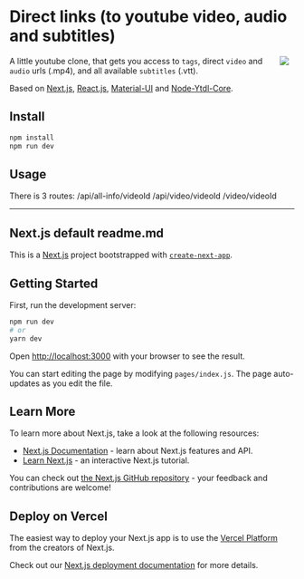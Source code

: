 # Direct links (to youtube video, audio and subtitles)

<img src="https://user-images.githubusercontent.com/1222611/92627876-a85ee000-f2d4-11ea-8dbb-14ab4eb0065a.png" align="right" hspace="10">A little youtube clone, that gets you access to `tags`, direct `video` and `audio` urls (.mp4), and all available `subtitles` (.vtt).

Based on [Next.js](https://nextjs.org/), [React.js](https://reactjs.org/), [Material-UI](https://material-ui.com/) and [Node-Ytdl-Core](https://github.com/fent/node-ytdl-core).

## Install

```bash
npm install
npm run dev
```

## Usage

There is 3 routes:
/api/all-info/videoId
/api/video/videoId
/video/videoId

---

## Next.js default readme.md

This is a [Next.js](https://nextjs.org/) project bootstrapped with [`create-next-app`](https://github.com/vercel/next.js/tree/canary/packages/create-next-app).

## Getting Started

First, run the development server:

```bash
npm run dev
# or
yarn dev
```

Open [http://localhost:3000](http://localhost:3000) with your browser to see the result.

You can start editing the page by modifying `pages/index.js`. The page auto-updates as you edit the file.

## Learn More

To learn more about Next.js, take a look at the following resources:

- [Next.js Documentation](https://nextjs.org/docs) \- learn about Next\.js features and API\.
- [Learn Next.js](https://nextjs.org/learn) \- an interactive Next\.js tutorial\.

You can check out [the Next.js GitHub repository](https://github.com/vercel/next.js/) \- your feedback and contributions are welcome\!

## Deploy on Vercel

The easiest way to deploy your Next.js app is to use the [Vercel Platform](https://vercel.com/import?utm_medium=default-template&filter=next.js&utm_source=create-next-app&utm_campaign=create-next-app-readme) from the creators of Next.js.

Check out our [Next.js deployment documentation](https://nextjs.org/docs/deployment) for more details.
